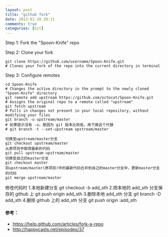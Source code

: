 ```yaml
---
layout: post
title: "github fork"
date: 2013-01-28 20:11
comments: true
categories: [Git]
---
```


Step 1: Fork the "Spoon-Knife" repo
<!-- more -->

Step 2: Clone your fork

    git clone https://github.com/username/Spoon-Knife.git
    # Clones your fork of the repo into the current directory in terminal

Step 3: Configure remotes

    cd Spoon-Knife
    # Changes the active directory in the prompt to the newly cloned "Spoon-Knife" directory
    git remote add upstream https://github.com/octocat/Spoon-Knife.git
    # Assigns the original repo to a remote called "upstream"
    git fetch upstream
    # Pulls in changes not present in your local repository, without modifying your files
    git branch -u upstream/master
    # 如果提示没有 -u，是因为 git 版本比较低，用下面这个代替
    # git branch -t --set-upstream upstream/master

    切换至upstream/master分支
    git checkout upstream/master
    从原项目中取得最新的代码
    git pull upstream upstream/master
    切换至自己的master分支
    git checkout master
    将upstream/master(原项目)中的最新代码合并到自己的master分支中，更新master分支的代码
    git merge upstream/master

修改代码时
    1.本地新建分支
    git checkout -b add_sth
    2.把本地的 add_sth 分支保存的 github 上
    git push origin add_sth
    3.删除本地 add_sth 分支
    git branch -D add_sth
    4.删除 github 上的 add_sth 分支
    git push origin :add_sth

#### 参考：
* https://help.github.com/articles/fork-a-repo
* http://happycasts.net/episodes/37

